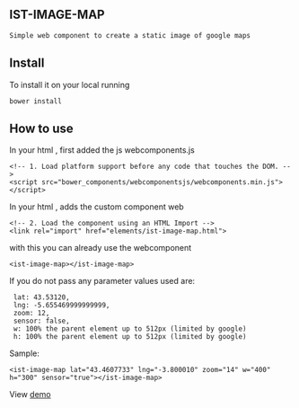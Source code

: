 ## IST-IMAGE-MAP
	Simple web component to create a static image of google maps

## Install

To install it on your local running

	bower install

## How to use

In your html , first added the js webcomponents.js

	<!-- 1. Load platform support before any code that touches the DOM. -->
    <script src="bower_components/webcomponentsjs/webcomponents.min.js"></script>

In your html , adds the custom component web

    <!-- 2. Load the component using an HTML Import -->
    <link rel="import" href="elements/ist-image-map.html">

with this you can already use the webcomponent

 	<ist-image-map></ist-image-map>

If you do not pass any parameter values ​​used are:

	 lat: 43.53120,
     lng: -5.655469999999999,
     zoom: 12,
     sensor: false,
     w: 100% the parent element up to 512px (limited by google) 
     h: 100% the parent element up to 512px (limited by google) 

Sample:

	<ist-image-map lat="43.4607733" lng="-3.800010" zoom="14" w="400" h="300" sensor="true"></ist-image-map>

View [demo](http://quelicoto.es/polymer/ist-image-map/index.html) 